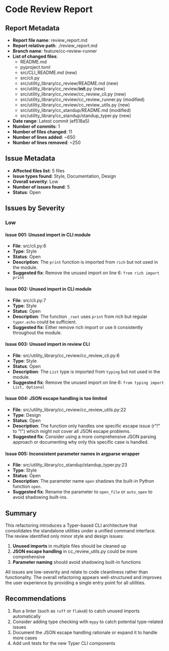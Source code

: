 # Code Review Report

## Report Metadata
- **Report file name**: review_report.md
- **Report relative path**: ./review_report.md
- **Branch name**: feature/cc-review-runner
- **List of changed files**:
  - README.md
  - pyproject.toml
  - src/CLI_README.md (new)
  - src/cli.py
  - src/utility_library/cc_review/README.md (new)
  - src/utility_library/cc_review/__init__.py (new)
  - src/utility_library/cc_review/cc_review_cli.py (new)
  - src/utility_library/cc_review/cc_review_runner.py (modified)
  - src/utility_library/cc_review/cc_review_utils.py (new)
  - src/utility_library/cc_standup/README.md (modified)
  - src/utility_library/cc_standup/standup_typer.py (new)
- **Date range**: Latest commit (ef518a5)
- **Number of commits**: 1
- **Number of files changed**: 11
- **Number of lines added**: ~650
- **Number of lines removed**: ~250

## Issue Metadata
- **Affected files list**: 5 files
- **Issue types found**: Style, Documentation, Design
- **Overall severity**: Low
- **Number of issues found**: 5
- **Status**: Open

## Issues by Severity

### Low

#### Issue 001: Unused import in CLI module
- **File**: src/cli.py:6
- **Type**: Style
- **Status**: Open
- **Description**: The `print` function is imported from `rich` but not used in the module.
- **Suggested fix**: Remove the unused import on line 6: `from rich import print`

#### Issue 002: Unused import in CLI module
- **File**: src/cli.py:7
- **Type**: Style
- **Status**: Open
- **Description**: The function `_root` uses `print` from rich but regular `typer.echo` could be sufficient.
- **Suggested fix**: Either remove rich import or use it consistently throughout the module.

#### Issue 003: Unused import in review CLI
- **File**: src/utility_library/cc_review/cc_review_cli.py:6
- **Type**: Style
- **Status**: Open
- **Description**: The `List` type is imported from `typing` but not used in the module.
- **Suggested fix**: Remove the unused import on line 6: `from typing import List, Optional`

#### Issue 004: JSON escape handling is too limited
- **File**: src/utility_library/cc_review/cc_review_utils.py:22
- **Type**: Design
- **Status**: Open
- **Description**: The function only handles one specific escape issue (r"\!" to "!") which might not cover all JSON escape problems.
- **Suggested fix**: Consider using a more comprehensive JSON parsing approach or documenting why only this specific case is handled.

#### Issue 005: Inconsistent parameter names in argparse wrapper
- **File**: src/utility_library/cc_standup/standup_typer.py:23
- **Type**: Style
- **Status**: Open
- **Description**: The parameter name `open` shadows the built-in Python function `open`.
- **Suggested fix**: Rename the parameter to `open_file` or `auto_open` to avoid shadowing built-ins.

## Summary

This refactoring introduces a Typer-based CLI architecture that consolidates the standalone utilities under a unified command interface. The review identified only minor style and design issues:

1. **Unused imports** in multiple files should be cleaned up
2. **JSON escape handling** in cc_review_utils.py could be more comprehensive
3. **Parameter naming** should avoid shadowing built-in functions

All issues are low-severity and relate to code cleanliness rather than functionality. The overall refactoring appears well-structured and improves the user experience by providing a single entry point for all utilities.

## Recommendations

1. Run a linter (such as `ruff` or `flake8`) to catch unused imports automatically
2. Consider adding type checking with `mypy` to catch potential type-related issues
3. Document the JSON escape handling rationale or expand it to handle more cases
4. Add unit tests for the new Typer CLI components